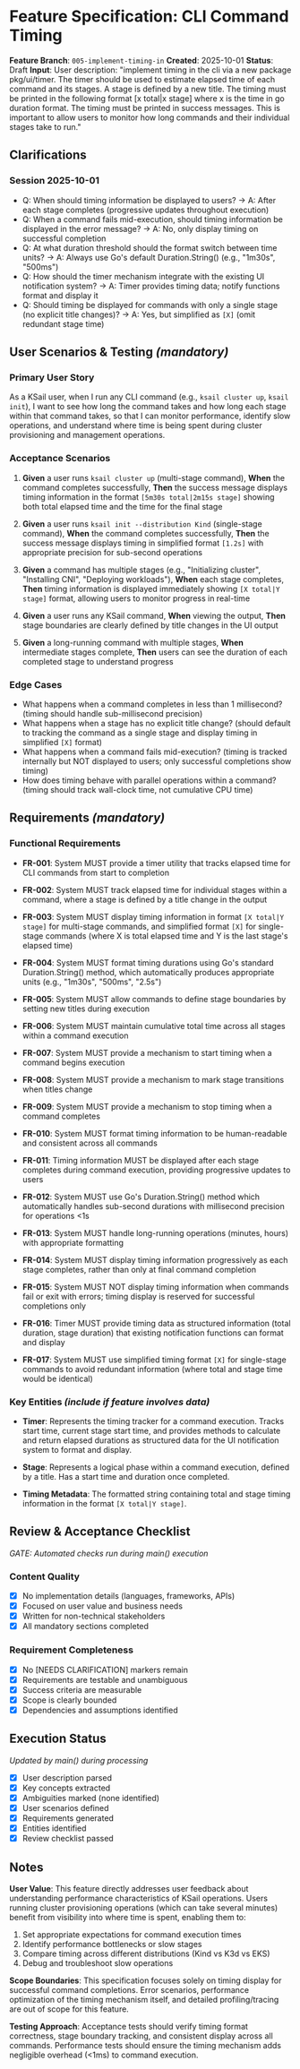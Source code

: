 # Feature Specification: CLI Command Timing

**Feature Branch**: `005-implement-timing-in`
**Created**: 2025-10-01
**Status**: Draft
**Input**: User description: "implement timing in the cli via a new package pkg/ui/timer. The timer should be used to estimate elapsed time of each command and its stages. A stage is defined by a new title. The timing must be printed in the following format [x total|x stage] where x is the time in go duration format. The timing must be printed in success messages. This is important to allow users to monitor how long commands and their individual stages take to run."

## Clarifications

### Session 2025-10-01

- Q: When should timing information be displayed to users? → A: After each stage completes (progressive updates throughout execution)
- Q: When a command fails mid-execution, should timing information be displayed in the error message? → A: No, only display timing on successful completion
- Q: At what duration threshold should the format switch between time units? → A: Always use Go's default Duration.String() (e.g., "1m30s", "500ms")
- Q: How should the timer mechanism integrate with the existing UI notification system? → A: Timer provides timing data; notify functions format and display it
- Q: Should timing be displayed for commands with only a single stage (no explicit title changes)? → A: Yes, but simplified as `[X]` (omit redundant stage time)

## User Scenarios & Testing *(mandatory)*

### Primary User Story

As a KSail user, when I run any CLI command (e.g., `ksail cluster up`, `ksail init`), I want to see how long the command takes and how long each stage within that command takes, so that I can monitor performance, identify slow operations, and understand where time is being spent during cluster provisioning and management operations.

### Acceptance Scenarios

1. **Given** a user runs `ksail cluster up` (multi-stage command), **When** the command completes successfully, **Then** the success message displays timing information in the format `[5m30s total|2m15s stage]` showing both total elapsed time and the time for the final stage

2. **Given** a user runs `ksail init --distribution Kind` (single-stage command), **When** the command completes successfully, **Then** the success message displays timing in simplified format `[1.2s]` with appropriate precision for sub-second operations

3. **Given** a command has multiple stages (e.g., "Initializing cluster", "Installing CNI", "Deploying workloads"), **When** each stage completes, **Then** timing information is displayed immediately showing `[X total|Y stage]` format, allowing users to monitor progress in real-time

4. **Given** a user runs any KSail command, **When** viewing the output, **Then** stage boundaries are clearly defined by title changes in the UI output

5. **Given** a long-running command with multiple stages, **When** intermediate stages complete, **Then** users can see the duration of each completed stage to understand progress

### Edge Cases

- What happens when a command completes in less than 1 millisecond? (timing should handle sub-millisecond precision)
- What happens when a stage has no explicit title change? (should default to tracking the command as a single stage and display timing in simplified `[X]` format)
- What happens when a command fails mid-execution? (timing is tracked internally but NOT displayed to users; only successful completions show timing)
- How does timing behave with parallel operations within a command? (timing should track wall-clock time, not cumulative CPU time)

## Requirements *(mandatory)*

### Functional Requirements

- **FR-001**: System MUST provide a timer utility that tracks elapsed time for CLI commands from start to completion

- **FR-002**: System MUST track elapsed time for individual stages within a command, where a stage is defined by a title change in the output

- **FR-003**: System MUST display timing information in format `[X total|Y stage]` for multi-stage commands, and simplified format `[X]` for single-stage commands (where X is total elapsed time and Y is the last stage's elapsed time)

- **FR-004**: System MUST format timing durations using Go's standard Duration.String() method, which automatically produces appropriate units (e.g., "1m30s", "500ms", "2.5s")

- **FR-005**: System MUST allow commands to define stage boundaries by setting new titles during execution

- **FR-006**: System MUST maintain cumulative total time across all stages within a command execution

- **FR-007**: System MUST provide a mechanism to start timing when a command begins execution

- **FR-008**: System MUST provide a mechanism to mark stage transitions when titles change

- **FR-009**: System MUST provide a mechanism to stop timing when a command completes

- **FR-010**: System MUST format timing information to be human-readable and consistent across all commands

- **FR-011**: Timing information MUST be displayed after each stage completes during command execution, providing progressive updates to users

- **FR-012**: System MUST use Go's Duration.String() method which automatically handles sub-second durations with millisecond precision for operations <1s

- **FR-013**: System MUST handle long-running operations (minutes, hours) with appropriate formatting

- **FR-014**: System MUST display timing information progressively as each stage completes, rather than only at final command completion

- **FR-015**: System MUST NOT display timing information when commands fail or exit with errors; timing display is reserved for successful completions only

- **FR-016**: Timer MUST provide timing data as structured information (total duration, stage duration) that existing notification functions can format and display

- **FR-017**: System MUST use simplified timing format `[X]` for single-stage commands to avoid redundant information (where total and stage time would be identical)

### Key Entities *(include if feature involves data)*

- **Timer**: Represents the timing tracker for a command execution. Tracks start time, current stage start time, and provides methods to calculate and return elapsed durations as structured data for the UI notification system to format and display.

- **Stage**: Represents a logical phase within a command execution, defined by a title. Has a start time and duration once completed.

- **Timing Metadata**: The formatted string containing total and stage timing information in the format `[X total|Y stage]`.

## Review & Acceptance Checklist

*GATE: Automated checks run during main() execution*

### Content Quality

- [x] No implementation details (languages, frameworks, APIs)
- [x] Focused on user value and business needs
- [x] Written for non-technical stakeholders
- [x] All mandatory sections completed

### Requirement Completeness

- [x] No [NEEDS CLARIFICATION] markers remain
- [x] Requirements are testable and unambiguous
- [x] Success criteria are measurable
- [x] Scope is clearly bounded
- [x] Dependencies and assumptions identified

## Execution Status

*Updated by main() during processing*

- [x] User description parsed
- [x] Key concepts extracted
- [x] Ambiguities marked (none identified)
- [x] User scenarios defined
- [x] Requirements generated
- [x] Entities identified
- [x] Review checklist passed

## Notes

**User Value**: This feature directly addresses user feedback about understanding performance characteristics of KSail operations. Users running cluster provisioning operations (which can take several minutes) benefit from visibility into where time is spent, enabling them to:

1. Set appropriate expectations for command execution times
2. Identify performance bottlenecks or slow stages
3. Compare timing across different distributions (Kind vs K3d vs EKS)
4. Debug and troubleshoot slow operations

**Scope Boundaries**: This specification focuses solely on timing display for successful command completions. Error scenarios, performance optimization of the timing mechanism itself, and detailed profiling/tracing are out of scope for this feature.

**Testing Approach**: Acceptance tests should verify timing format correctness, stage boundary tracking, and consistent display across all commands. Performance tests should ensure the timing mechanism adds negligible overhead (<1ms) to command execution.
